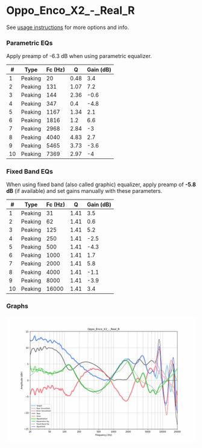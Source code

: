 # Oppo_Enco_X2_-_Real_R
See [usage instructions](https://github.com/jaakkopasanen/AutoEq#usage) for more options and info.

### Parametric EQs
Apply preamp of -6.3 dB when using parametric equalizer.

|   # | Type    |   Fc (Hz) |    Q |   Gain (dB) |
|-----|---------|-----------|------|-------------|
|   1 | Peaking |        20 | 0.48 |         3.4 |
|   2 | Peaking |       131 | 1.07 |         7.2 |
|   3 | Peaking |       144 | 2.36 |        -0.6 |
|   4 | Peaking |       347 | 0.4  |        -4.8 |
|   5 | Peaking |      1167 | 1.34 |         2.1 |
|   6 | Peaking |      1816 | 1.2  |         6.6 |
|   7 | Peaking |      2968 | 2.84 |        -3   |
|   8 | Peaking |      4040 | 4.83 |         2.7 |
|   9 | Peaking |      5465 | 3.73 |        -3.6 |
|  10 | Peaking |      7369 | 2.97 |        -4   |

### Fixed Band EQs
When using fixed band (also called graphic) equalizer, apply preamp of **-5.8 dB** (if available) and set gains manually with these parameters.

|   # | Type    |   Fc (Hz) |    Q |   Gain (dB) |
|-----|---------|-----------|------|-------------|
|   1 | Peaking |        31 | 1.41 |         3.5 |
|   2 | Peaking |        62 | 1.41 |         0.6 |
|   3 | Peaking |       125 | 1.41 |         5.2 |
|   4 | Peaking |       250 | 1.41 |        -2.5 |
|   5 | Peaking |       500 | 1.41 |        -4.3 |
|   6 | Peaking |      1000 | 1.41 |         1.7 |
|   7 | Peaking |      2000 | 1.41 |         5.8 |
|   8 | Peaking |      4000 | 1.41 |        -1.1 |
|   9 | Peaking |      8000 | 1.41 |        -3.9 |
|  10 | Peaking |     16000 | 1.41 |         3.4 |

### Graphs
![](./Oppo_Enco_X2_-_Real_R.png)
